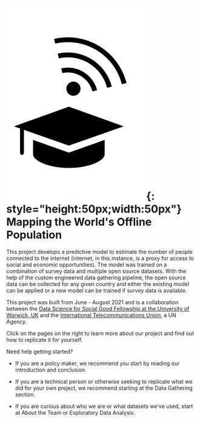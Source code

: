 # ![image](Images/dssgx_logo.PNG){: style="height:50px;width:50px"} Mapping the World's Offline Population

This project develops a predictive model to estimate the number of people connected to the internet (internet, in this instance, is a proxy for access to social and economic opportunities). The model was trained on a combination of survey data and multiple open source datasets. With the help of the custom engineered data gathering pipeline, the open source data can be collected for any given country and either the existing model can be applied or a new model can be trained if survey data is available.

This project was built from June - August 2021 and is a collaboration between the [Data Science for Social Good Fellowship at the University of Warwick, UK](https://warwick.ac.uk/research/data-science/warwick-data/dssgx/) and the [International Telecommunications Union](https://www.itu.int/en/Pages/default.aspx), a UN Agency. 


Click on the pages on the right to learn more about our project and find out how to replicate it for yourself. 

Need help getting started?

- If you are a policy maker, we recommend you start by reading our introduction and conclusion.

- If you are a technical person or otherwise seeking to replicate what we did for your own project, we recommend starting at the Data Gathering section.

- If you are curious about who we are or what datasets we've used, start at About the Team or Exploratory Data Analysis.